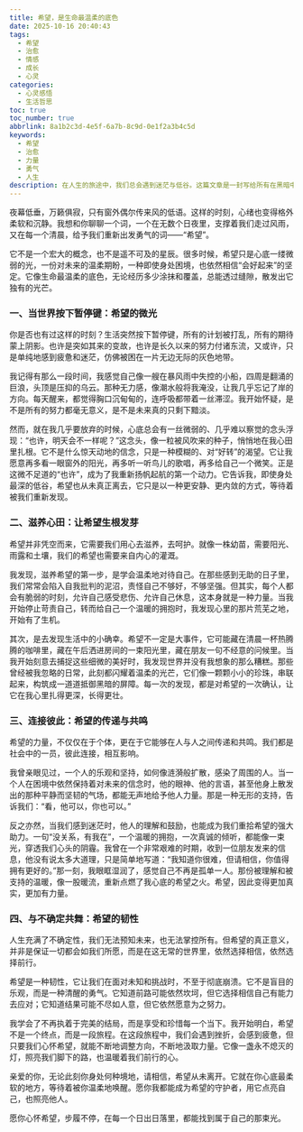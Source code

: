 ```yaml
---
title: 希望，是生命最温柔的底色
date: 2025-10-16 20:40:43
tags:
  - 希望
  - 治愈
  - 情感
  - 成长
  - 心灵
categories:
  - 心灵感悟
  - 生活哲思
toc: true
toc_number: true
abbrlink: 8a1b2c3d-4e5f-6a7b-8c9d-0e1f2a3b4c5d
keywords:
  - 希望
  - 治愈
  - 力量
  - 勇气
  - 人生
description: 在人生的旅途中，我们总会遇到迷茫与低谷。这篇文章是一封写给所有在黑暗中摸索的心灵的信，它温柔地提醒我们，希望并非遥不可及的星辰，而是深藏于我们内心深处，等待被唤醒的微光。让我们一起感受希望的温度，学会滋养它，并用它点亮前行的路。
---
```


夜幕低垂，万籁俱寂，只有窗外偶尔传来风的低语。这样的时刻，心绪也变得格外柔软和沉静。我想和你聊聊一个词，一个在无数个日夜里，支撑着我们走过风雨，又在每一个清晨，给予我们重新出发勇气的词——“希望”。

它不是一个宏大的概念，也不是遥不可及的星辰。很多时候，希望只是心底一缕微弱的光，一份对未来的温柔期盼，一种即使身处困境，也依然相信“会好起来”的坚定。它像生命最温柔的底色，无论经历多少涂抹和覆盖，总能透过缝隙，散发出它独有的光芒。

### 一、当世界按下暂停键：希望的微光

你是否也有过这样的时刻？生活突然按下暂停键，所有的计划被打乱，所有的期待蒙上阴影。也许是突如其来的变故，也许是长久以来的努力付诸东流，又或许，只是单纯地感到疲惫和迷茫，仿佛被困在一片无边无际的灰色地带。

我记得有那么一段时间，我感觉自己像一艘在暴风雨中失控的小船，四周是翻涌的巨浪，头顶是压抑的乌云。那种无力感，像潮水般将我淹没，让我几乎忘记了岸的方向。每天醒来，都觉得胸口沉甸甸的，连呼吸都带着一丝滞涩。我开始怀疑，是不是所有的努力都毫无意义，是不是未来真的只剩下黯淡。

然而，就在我几乎要放弃的时候，心底总会有一丝微弱的、几乎难以察觉的念头浮现：“也许，明天会不一样呢？”这念头，像一粒被风吹来的种子，悄悄地在我心田里扎根。它不是什么惊天动地的信念，只是一种模糊的、对“好转”的渴望。它让我愿意再多看一眼窗外的阳光，再多听一听鸟儿的歌唱，再多给自己一个微笑。正是这微不足道的“也许”，成为了我重新扬帆起航的第一个动力。它告诉我，即使身处最深的低谷，希望也从未真正离去，它只是以一种更安静、更内敛的方式，等待着被我们重新发现。

### 二、滋养心田：让希望生根发芽

希望并非凭空而来，它需要我们用心去滋养，去呵护。就像一株幼苗，需要阳光、雨露和土壤，我们的希望也需要来自内心的灌溉。

我发现，滋养希望的第一步，是学会温柔地对待自己。在那些感到无助的日子里，我们常常会陷入自我批判的泥沼，责怪自己不够好，不够坚强。但其实，每个人都会有脆弱的时刻，允许自己感受悲伤、允许自己休息，这本身就是一种力量。当我开始停止苛责自己，转而给自己一个温暖的拥抱时，我发现心里的那片荒芜之地，开始有了生机。

其次，是去发现生活中的小确幸。希望不一定是大事件，它可能藏在清晨一杯热腾腾的咖啡里，藏在午后洒进房间的一束阳光里，藏在朋友一句不经意的问候里。当我开始刻意去捕捉这些细微的美好时，我发现世界并没有我想象的那么糟糕。那些曾经被我忽略的日常，此刻都闪耀着温柔的光芒，它们像一颗颗小小的珍珠，串联起来，构筑成一道道抵御黑暗的屏障。每一次的发现，都是对希望的一次确认，让它在我心里扎得更深，长得更壮。

### 三、连接彼此：希望的传递与共鸣

希望的力量，不仅仅在于个体，更在于它能够在人与人之间传递和共鸣。我们都是社会中的一员，彼此连接，相互影响。

我曾亲眼见过，一个人的乐观和坚持，如何像涟漪般扩散，感染了周围的人。当一个人在困境中依然保持着对未来的信念时，他的眼神、他的言语，甚至他身上散发出的那种平静而坚韧的气场，都能无声地给予他人力量。那是一种无形的支持，告诉我们：“看，他可以，你也可以。”

反之亦然，当我们感到迷茫时，他人的理解和鼓励，也能成为我们重拾希望的强大助力。一句“没关系，有我在”，一个温暖的拥抱，一次真诚的倾听，都能像一束光，穿透我们心头的阴霾。我曾在一个非常艰难的时期，收到一位朋友发来的信息，他没有说太多大道理，只是简单地写道：“我知道你很难，但请相信，你值得拥有更好的。”那一刻，我眼眶湿润了，感觉自己不再是孤单一人。那份被理解和被支持的温暖，像一股暖流，重新点燃了我心底的希望之火。希望，因此变得更加真实，更加有力量。

### 四、与不确定共舞：希望的韧性

人生充满了不确定性，我们无法预知未来，也无法掌控所有。但希望的真正意义，并非是保证一切都会如我们所愿，而是在这无常的世界里，依然选择相信，依然选择前行。

希望是一种韧性，它让我们在面对未知和挑战时，不至于彻底崩溃。它不是盲目的乐观，而是一种清醒的勇气。它知道前路可能依然坎坷，但它选择相信自己有能力去应对；它知道结果可能不尽如人意，但它依然愿意为之努力。

我学会了不再执着于完美的结局，而是享受和珍惜每一个当下。我开始明白，希望不是一个终点，而是一段旅程。在这段旅程中，我们会遇到挫折，会感到疲惫，但只要我们心怀希望，就能不断地调整方向，不断地汲取力量。它像一盏永不熄灭的灯，照亮我们脚下的路，也温暖着我们前行的心。

亲爱的你，无论此刻你身处何种境地，请相信，希望从未离开。它就在你心底最柔软的地方，等待着被你温柔地唤醒。愿你我都能成为希望的守护者，用它点亮自己，也照亮他人。

愿你心怀希望，步履不停，在每一个日出日落里，都能找到属于自己的那束光。